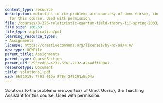 ```yaml
---
content_type: resource
description: Solutions to the problems are courtesy of Umut Gursoy, the Teaching Assistant
  for this course. Used with permission.
file: /courses/8-325-relativistic-quantum-field-theory-iii-spring-2003/6b52918e7f01629a578d245281a5c94a_solutions1.pdf
file_size: 166269
file_type: application/pdf
learning_resource_types:
- Assignments
license: https://creativecommons.org/licenses/by-nc-sa/4.0/
ocw_type: OCWFile
parent_title: Assignments
parent_type: CourseSection
parent_uid: c53ccd66-a232-5fa1-213c-42a4dff180e2
resourcetype: Document
title: solutions1.pdf
uid: 6b52918e-7f01-629a-578d-245281a5c94a
---
```

Solutions to the problems are courtesy of Umut Gursoy, the Teaching Assistant for this course. Used with permission.